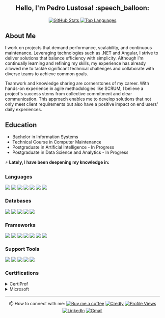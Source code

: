<h2 align="center">Hello, I'm Pedro Lustosa! :speech_balloon:</h2>
<p align="center">
  <a href="https://github.com/Pedrolustosa/github-readme-stats">
    <img align="center" height="165" src="https://github-readme-stats.vercel.app/api?username=Pedrolustosa&theme=chartreuse-dark&show_icons=true" alt="GitHub Stats"/>
  </a>
  <a href="https://github.com/Pedrolustosa/github-readme-stats">
    <img align="center" height="165" src="https://github-readme-stats.vercel.app/api/top-langs/?username=Pedrolustosa&&layout=compact&theme=chartreuse-dark" alt="Top Languages"/>
  </a> 
</p>

## About Me
I work on projects that demand performance, scalability, and continuous maintenance. Leveraging technologies such as .NET and Angular, I strive to deliver solutions that balance efficiency with simplicity. Although I’m continually learning and refining my skills, my experience has already allowed me to tackle significant technical challenges and collaborate with diverse teams to achieve common goals.

Teamwork and knowledge sharing are cornerstones of my career. With hands-on experience in agile methodologies like SCRUM, I believe a project's success stems from collective commitment and clear communication. This approach enables me to develop solutions that not only meet client requirements but also have a positive impact on end users' daily experiences.

## Education
- Bachelor in Information Systems
- Technical Course in Computer Maintenance
- Postgraduate in Artificial Intelligence - In Progress
- Postgraduate in Data Science and Analytics - In Progress

:zap: **Lately, I have been deepening my knowledge in:**

### Languages
<p align="left">
  <img src="https://img.shields.io/badge/JSON-5E5C5C?style=for-the-badge&logo=json&logoColor=white" />
  <img src="https://img.shields.io/badge/CSS3-1572B6?style=for-the-badge&logo=css3&logoColor=white" />
  <img src="https://img.shields.io/badge/HTML5-E34F26?style=for-the-badge&logo=html5&logoColor=white" />
  <img src="https://img.shields.io/badge/C%23-239120?style=for-the-badge&logo=c-sharp&logoColor=white" />
  <img src="https://img.shields.io/badge/Python-FFD43B?style=for-the-badge&logo=python&logoColor=blue" />
  <img src="https://img.shields.io/badge/JavaScript-F7DF1E?style=for-the-badge&logo=javascript&logoColor=black" />
  <img src="https://img.shields.io/badge/TypeScript-007ACC?style=for-the-badge&logo=typescript&logoColor=white" />
</p>

### Databases
<p align="left">
  <img src="https://img.shields.io/badge/Oracle-F80000?style=for-the-badge&logo=oracle&logoColor=black" />
  <img src="https://img.shields.io/badge/SQLite-07405E?style=for-the-badge&logo=sqlite&logoColor=white" />
  <img src="https://img.shields.io/badge/Redis-%23DD0031.svg?&style=for-the-badge&logo=redis&logoColor=white" />
  <img src="https://img.shields.io/badge/RabbitMQ-%23FF6600.svg?&style=for-the-badge&logo=rabbitmq&logoColor=white" />
  <img src="https://img.shields.io/badge/Microsoft%20SQL%20Server-CC2927?style=for-the-badge&logo=microsoft%20sql%20server&logoColor=white" />
</p>

### Frameworks
<p align="left">
  <img src="https://img.shields.io/badge/.NET-512BD4?style=for-the-badge&logo=dotnet&logoColor=white" />
  <img src="https://img.shields.io/badge/React-20232A?style=for-the-badge&logo=react&logoColor=61DAFB" />
  <img src="https://img.shields.io/badge/Angular-DD0031?style=for-the-badge&logo=angular&logoColor=white" />
  <img src="https://img.shields.io/badge/Bootstrap-563D7C?style=for-the-badge&logo=bootstrap&logoColor=white" />
  <img src="https://img.shields.io/badge/AngularJS-E23237?style=for-the-badge&logo=angularjs&logoColor=white" />
  <img src="https://img.shields.io/badge/Xunit-2ECC71?style=for-the-badge&logo=visual%20studio&logoColor=white" />
  <img src="https://img.shields.io/badge/JWT-000000?style=for-the-badge&logo=JSON%20web%20tokens&logoColor=white" />
</p>

### Support Tools
<p align="left">
  <img src="https://img.shields.io/badge/Git-F05032?style=for-the-badge&logo=git&logoColor=white" />
  <img src="https://img.shields.io/badge/Docker-2CA5E0?style=for-the-badge&logo=docker&logoColor=white" />
  <img src="https://img.shields.io/badge/Visual%20Studio-5C2D91?style=for-the-badge&logo=visual%20studio&logoColor=white" />
  <img src="https://img.shields.io/badge/Microsoft%20Azure-0089D6?style=for-the-badge&logo=microsoft-azure&logoColor=white" />
  <img src="https://img.shields.io/badge/Visual%20Studio%20Code-0078D4?style=for-the-badge&logo=visual%20studio%20code&logoColor=white" />
</p>

### Certifications
<details>
  <summary>CertiProf</summary>
  <p align="center">
    <img src="images/fundamentos-na-lei-geral-de-protecao-de-dados-lgpdf.png" width="96px" alt="LGPD Certificate">
    <img src="images/kanban-essentials-professional-certificate-kepc.png" width="96px" alt="Kanban Essentials Certificate">
    <img src="images/lifelong-learning.png" width="96px" alt="Lifelong Learning Certificate">
    <img src="images/scrum-foundation-professional-certificate-sfpc.1.png" width="96px" alt="Scrum Foundation Certificate">
    <img src="images/remote-work-and-virtual-collaboration-professional-certificate-rwvcpc.png" width="96px" alt="Remote Work Certificate">
  </p>
</details>
<details>
  <summary>Microsoft</summary>
  <p align="center">
    <img src="images/mta-html5-application-development-fundamentals-certified-2022.png" width="96px" alt="HTML5 App Dev Fundamentals">
    <img src="images/mta-introduction-to-programming-using-javascript-certified-2022.png" width="96px" alt="Programming with JavaScript">
    <img src="images/mta-database-fundamentals-certified-2022.png" width="96px" alt="Database Fundamentals">
    <img src="images/mta-software-development-fundamentals-certified-2022.png" width="96px" alt="Software Development Fundamentals">
    <img src="images/mta-mobility-and-device-fundamentals-certified-2022.png" width="96px" alt="Mobility and Device Fundamentals">
    <img src="images/mta-security-fundamentals-certified-2022.png" width="96px" alt="Security Fundamentals">
    <img src="images/mta-introduction-to-programming-using-html-and-css-certified-2021.png" width="96px" alt="HTML & CSS Fundamentals">
    <img src="images/azure-data-fundamentals.png" width="96px" alt="Azure Data Fundamentals">
    <img src="images/microsoft-certified-azure-fundamentals-2022.png" width="96px" alt="Azure Fundamentals">
    <img src="images/microsoft-certified-security-compliance-and-identity-fundamentals.png" width="96px" alt="Security, Compliance and Identity Fundamentals">
  </p>
</details>

---

<p align="center">
  📫 How to connect with me:
  <a href="https://www.buymeacoffee.com/pedrolustosa"><img src="https://img.shields.io/badge/Buy%20me%20a%20coffee-e17055?style=for-the-badge&logo=buy-me-a-coffee&logoColor=2C3A47" alt="Buy me a coffee"/></a>
  <a href="https://www.credly.com/users/pedrolustosaengineer"><img src="https://img.shields.io/badge/Credly-0073b1?style=for-the-badge&logo=credly&logoColor=white" alt="Credly"/></a>
  <a href="https://komarev.com/ghpvc/?username=Pedrolustosa"><img src="https://komarev.com/ghpvc/?username=Pedrolustosa&style=for-the-badge" alt="Profile Views"/></a>
  <a href="https://www.linkedin.com/in/pedro-henrique-lustosa-e-silva-29b827144"><img src="https://img.shields.io/badge/-Pedro%20Lustosa-0077B5?style=for-the-badge&logo=Linkedin&logoColor=white" alt="LinkedIn"/></a>
  <a href="mailto:pedroeternalss@gmail.com"><img src="https://img.shields.io/badge/-pedroeternalss@gmail.com-D14836?style=for-the-badge&logo=Gmail&logoColor=white" alt="Gmail"/></a>
</p>
